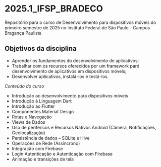 # 2025.1_IFSP_BRADECO
Repositório para o curso de Desenvolvimento para dispositivos móveis do primeiro semestre de 2025 no Instituto Federal de São Paulo - Campus Bragança Paulista

## Objetivos da disciplina
- Aprender os fundamentos do desenvolvimento de aplicativos;
- Trabalhar com os recursos oferecidos por um framework pard desenvolvimento de aplicativos em dispositivos móveis;
- Desenvolver aplicativos, instalá-los e testá-los.

*Conteúdo do curso*
- Introdução ao desenvolvimento para dispositivos móveis
- Introdução à Linguagem Dart
- Introdução ao Flutter
- Componentes Material Design
- Rotas e Navegação
- Views de Dados
- Uso de periféricos e Recursos Nativos Android (Câmera, Notificações, Geolocalização)
- Persistência de dados – SQLite e Hive
- Operações de Rede (Assíncrono)
- Integração com Firebase
- Login Autenticação e Autenticação com Firebase
- Animação e transições de tela
